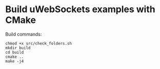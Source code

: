 # Build uWebSockets examples with CMake
Build commands:
```
chmod +x src/check_folders.sh
mkdir build
cd build
cmake ..
make -j4
```

